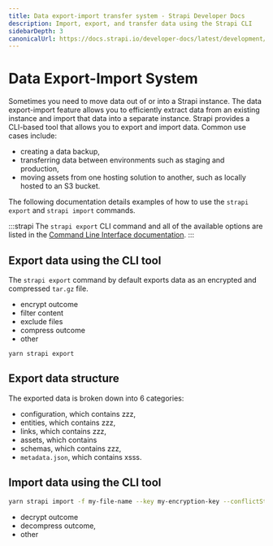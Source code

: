 ```yaml
---
title: Data export-import transfer system - Strapi Developer Docs
description: Import, export, and transfer data using the Strapi CLI
sidebarDepth: 3
canonicalUrl: https://docs.strapi.io/developer-docs/latest/development/export-import.html
---
```


<!-- more details including the file structure of exp data on this page-->
# Data Export-Import System <BetaBadge />

Sometimes you need to move data out of or into a Strapi instance. The data export-import feature allows you to efficiently extract data from an existing instance and import that data into a separate instance. Strapi provides a CLI-based tool that allows you to export and import data. Common use cases include:

- creating a data backup,
- transferring data between environments such as staging and production,
- moving assets from one hosting solution to another, such as locally hosted to an S3 bucket.

 The following documentation details examples of how to use the `strapi export` and `strapi import` commands.

:::strapi
The `strapi export` CLI command and all of the available options are listed in the [Command Line Interface documentation](/developer-docs/latest/developer-resources/cli/CLI#strapi-export.md).
:::

## Export data using the CLI tool

The `strapi export` command by default exports data as an encrypted and compressed `tar.gz` file.

- encrypt outcome
- filter content
- exclude files
- compress outcome
- other

`yarn strapi export`

## Export data structure

The exported data is broken down into 6 categories:
- configuration, which contains zzz,
- entities, which contains zzz,
- links, which contains zzz,
- assets, which contains
- schemas, which contains zzz,
- `metadata.json`, which contains xsss.

## Import data using the CLI tool

```sh
yarn strapi import -f my-file-name --key my-encryption-key --conflictStrategy abort --schemaComparison strict

```

- decrypt outcome
- decompress outcome,
- other
